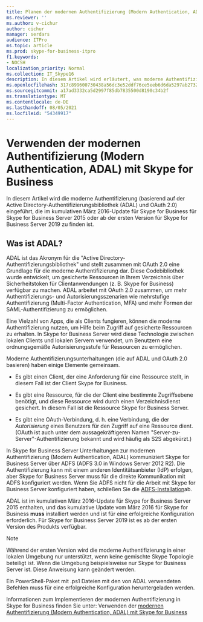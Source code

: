 ```yaml
---
title: Planen der modernen Authentifizierung (Modern Authentication, ADAL) mit Skype for Business
ms.reviewer: ''
ms.author: v-cichur
author: cichur
manager: serdars
audience: ITPro
ms.topic: article
ms.prod: skype-for-business-itpro
f1.keywords:
- NOCSH
localization_priority: Normal
ms.collection: IT_Skype16
description: In diesem Artikel wird erläutert, was moderne Authentifizierung (basierend auf der Active Directory-Authentifizierungsbibliothek (ADAL) und OAuth 2.0) ist.
ms.openlocfilehash: 317c899600730438a56dc3e52ddf76ce5eeb6d6da5297ab2732166ceb9880074
ms.sourcegitcommit: a17ad3332ca5d2997f85db7835500d8190c34b2f
ms.translationtype: MT
ms.contentlocale: de-DE
ms.lasthandoff: 08/05/2021
ms.locfileid: "54349917"
---
```

# <a name="how-to-use-modern-authentication-adal-with-skype-for-business"></a>Verwenden der modernen Authentifizierung (Modern Authentication, ADAL) mit Skype for Business
 
In diesem Artikel wird die moderne Authentifizierung (basierend auf der Active Directory-Authentifizierungsbibliothek (ADAL) und OAuth 2.0) eingeführt, die im kumulativen März 2016-Update für Skype for Business für Skype for Business Server 2015 oder ab der ersten Version für Skype for Business Server 2019 zu finden ist.
  
## <a name="what-is-adal"></a>Was ist ADAL?

ADAL ist das Akronym für die "Active Directory-Authentifizierungsbibliothek" und stellt zusammen mit OAuth 2.0 eine Grundlage für die moderne Authentifizierung dar. Diese Codebibliothek wurde entwickelt, um gesicherte Ressourcen in Ihrem Verzeichnis über Sicherheitstoken für Clientanwendungen (z. B. Skype for Business) verfügbar zu machen. ADAL arbeitet mit OAuth 2.0 zusammen, um mehr Authentifizierungs- und Autorisierungsszenarien wie mehrstufige Authentifizierung (Multi-Factor Authentication, MFA) und mehr Formen der SAML-Authentifizierung zu ermöglichen.
  
Eine Vielzahl von Apps, die als Clients fungieren, können die moderne Authentifizierung nutzen, um Hilfe beim Zugriff auf gesicherte Ressourcen zu erhalten. In Skype for Business Server wird diese Technologie zwischen lokalen Clients und lokalen Servern verwendet, um Benutzern eine ordnungsgemäße Autorisierungsstufe für Ressourcen zu ermöglichen.
  
Moderne Authentifizierungsunterhaltungen (die auf ADAL und OAuth 2.0 basieren) haben einige Elemente gemeinsam.
  
- Es gibt einen Client, der eine Anforderung für eine Ressource stellt, in diesem Fall ist der Client Skype for Business.
    
- Es gibt eine Ressource, für die der Client eine bestimmte Zugriffsebene benötigt, und diese Ressource wird durch einen Verzeichnisdienst gesichert. In diesem Fall ist die Ressource Skype for Business Server.
    
- Es gibt eine OAuth-Verbindung, d. h. eine Verbindung, die der  *Autorisierung*  eines Benutzers für den Zugriff auf eine Ressource dient. (OAuth ist auch unter dem aussagekräftigeren Namen "Server-zu-Server"-Authentifizierung bekannt und wird häufig als S2S abgekürzt.)
    
In Skype for Business Server Unterhaltungen zur modernen Authentifizierung (Modern Authentication, ADAL) kommuniziert Skype for Business Server über ADFS (ADFS 3.0 in Windows Server 2012 R2). Die Authentifizierung kann mit einem anderen Identitätsanbieter (IdP) erfolgen, aber Skype for Business Server muss für die direkte Kommunikation mit ADFS konfiguriert werden. Wenn Sie ADFS nicht für die Arbeit mit Skype for Business Server konfiguriert haben, schließen Sie die [ADFS-Installation](/previous-versions/windows/it-pro/windows-server-2008-R2-and-2008/dd727938(v=ws.10))ab.
  
ADAL ist im kumulativen März 2016-Update für Skype for Business Server 2015 enthalten, und das kumulative Update vom März 2016 für Skype for Business **muss** installiert werden und ist für eine erfolgreiche Konfiguration erforderlich. Für Skype for Business Server 2019 ist es ab der ersten Version des Produkts verfügbar.
  
> [!NOTE]
> Während der ersten Version wird die moderne Authentifizierung in einer lokalen Umgebung nur unterstützt, wenn keine gemischte Skype Topologie beteiligt ist. Wenn die Umgebung beispielsweise nur Skype for Business Server ist. Diese Anweisung kann geändert werden. 
  
Ein PowerShell-Paket mit .ps1 Dateien mit den von ADAL verwendeten Befehlen muss für eine erfolgreiche Konfiguration heruntergeladen werden.

Informationen zum Implementieren der modernen Authentifizierung in Skype for Business finden Sie unter: Verwenden der [modernen Authentifizierung (Modern Authentication, ADAL) mit Skype for Business](/microsoft-365/enterprise/hybrid-modern-auth-overview)